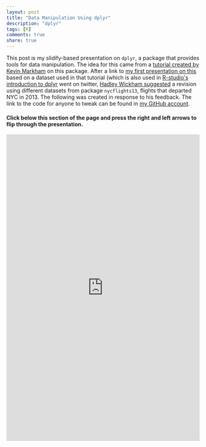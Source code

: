 ```yaml
---
layout: post
title: "Data Manipulation Using dplyr"
description: "dplyr"
tags: [R]
comments: true
share: true
---
```

This post is my slidify-based presentation on `dplyr`, a package that provides tools for data manipulation. The idea for this came from a [tutorial created by Kevin Markham](http://www.dataschool.io/dplyr-tutorial-for-faster-data-manipulation-in-r/) on this package. After a link to [my first presentation on this](http://patilv.com/dplyrtutorial) based on a dataset used in that tutorial (which is also used in [R-studio's introduction to dplyr](http://cran.rstudio.com/web/packages/dplyr/vignettes/introduction.html) went on twitter, [Hadley Wickham suggested](https://twitter.com/vivekhpatil/status/515881508452564994) a revision using different datasets from package `nycflights13`, flights that departed NYC in 2013. The following was created in response to his feedback. The link to the code for anyone to tweak can be found in [my GitHub account](https://github.com/patilv/dplyr-nycflights). 

<style>
iframe[seamless]{
    background-color: transparent;
    border: 0px none transparent;
    padding: 0px;
    overflow: hidden;
}
</style>

#### Click below this section of the page and press the right and left arrows to flip through the presentation. 
<iframe frameborder="0" allowtransparency="true" scrolling="no" height="800" width="100%" src="http://patilv.com/dplyr-nycflights"></iframe>